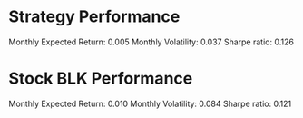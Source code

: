 # Strategy Performance
Monthly Expected Return: 0.005
Monthly Volatility: 0.037
Sharpe ratio: 0.126
# Stock BLK Performance
Monthly Expected Return: 0.010
Monthly Volatility: 0.084
Sharpe ratio: 0.121
